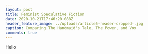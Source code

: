 ```yaml
---
layout: post
title: Feminist Speculative Fiction
date: 2020-10-21T17:46:20.088Z
header_feature_image: ../uploads/article5-header-cropped-.jpg
caption: Comparing The Handmaid's Tale, The Power, and Vox
comments: true
---
```

Hello